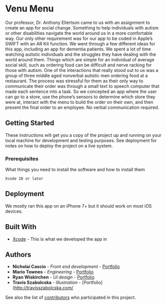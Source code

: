 # Venu Menu
Our professor,  Dr. Anthony Ellertson came to us with an assignment to create an app for social change. Something to help individuals with autism or other disabilities navigate the world around us in a more comfortable way. Our only other requirement was for our app to be coded in Apple’s SWIFT with an AR Kit function. We went through a few different ideas for this app, including an app for dementia patients. We spent a lot of time watching autistic individuals and the struggles they have dealing with the world around them. Things which are simple for an individual of average social skill, such as ordering food can be difficult and nerve racking for those with autism. One of the interactions that really stood out to us was a group of three middle aged nonverbal autistic men ordering food at a restaurant. The process was stressful for them as their only way to communicate their order was through a small text to speech computer that made each sentence into a task.  So we concepted an app where the user can go to a store, use the phone’s sensors to determine which store they were at, interact with the menu to build the order on their own, and then present the final order to an employee. No verbal communication required.

## Getting Started

These instructions will get you a copy of the project up and running on your local machine for development and testing purposes. See deployment for notes on how to deploy the project on a live system.

### Prerequisites

What things you need to install the software and how to install them

```
Xcode 10 or later
```

## Deployment

We mostly ran this app on an iPhone 7+ but it should work on most iOS devices.

## Built With

* [Xcode](http://developer.apple.com/) - This is what we developed the app in

## Authors

* **Nicholai Cascio** - *Front end development* - [Portfolio](https://nicholaicasc.io)
* **Mario Townes** - *Engineering* - [Portfolio](https://www.mariotownes.com/)
* **Ryan Wiskirchen** - *UI design* - [Portfolio](https://www.ryanwiskirchen.com/)
* **Travis Szabolcska** - *Illustration* - [Portfolio](http://travisszabolcska.com/

See also the list of [contributors](https://github.com/your/project/contributors) who participated in this project.
